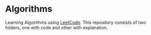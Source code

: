# Algorithms
Learning Algorithms using [LeetCode](https://leetcode.com/). This repository consists of two folders, one with code and other with explanation.
